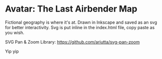 # Avatar: The Last Airbender Map

Fictional geography is where it's at. Drawn in Inkscape and saved as an svg for better interactivity. Svg is put inline in the index.html file, copy paste as you wish.

SVG Pan & Zoom Library: https://github.com/ariutta/svg-pan-zoom

Yip yip

